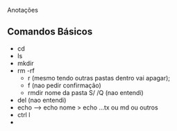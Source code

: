Anotações

## **Comandos Básicos**
- cd
- ls
- mkdir
- rm -rf
  - r (mesmo tendo outras pastas dentro vai apagar);
  - f (nao pedir confirmação)
  - rmdir nome da pasta S/ /Q (nao entendi) 
- del (nao entendi)
- echo --> echo nome > echo  ...tx ou md ou outros
- ctrl l
- 
